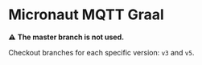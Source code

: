 # Micronaut MQTT Graal

:warning: **The master branch is not used.**

Checkout branches for each specific version: `v3` and `v5`.



